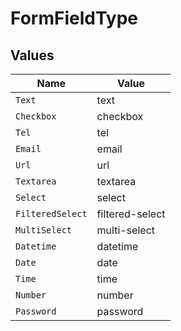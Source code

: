 # FormFieldType


## Values

| Name             | Value            |
| ---------------- | ---------------- |
| `Text`           | text             |
| `Checkbox`       | checkbox         |
| `Tel`            | tel              |
| `Email`          | email            |
| `Url`            | url              |
| `Textarea`       | textarea         |
| `Select`         | select           |
| `FilteredSelect` | filtered-select  |
| `MultiSelect`    | multi-select     |
| `Datetime`       | datetime         |
| `Date`           | date             |
| `Time`           | time             |
| `Number`         | number           |
| `Password`       | password         |